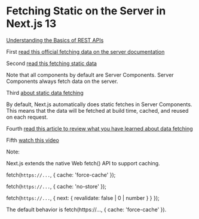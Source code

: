 # Fetching Static on the Server in Next.js 13

[Understanding the Basics of REST APIs](https://www.astera.com/type/blog/rest-api-definition/)

First [read this official fetching data on the server documentation](https://beta.nextjs.org/docs/data-fetching/fundamentals#fetching-data-on-the-server)

Second [read this fetching static data](https://beta.nextjs.org/docs/data-fetching/fundamentals#static-and-dynamic-data-fetches)

Note that all components by default are Server Components. Server Components always fetch data on the server.

Third [about static data fetching](https://beta.nextjs.org/docs/data-fetching/fetching#static-data-fetching)

By default, Next.js automatically does static fetches in Server Components. This means that the data will be fetched at build time, cached, and reused on each request. 

Fourth [read this article to review what you have learned about data fetching](https://dev.to/zenstack/a-deep-dive-into-next13-data-fetching-114n)

Fifth [watch this video](https://www.youtube.com/watch?v=JeaHyhcCVCE)

Note: 

Next.js extends the native Web fetch() API to support caching.

fetch(`https://...`, { cache: 'force-cache' });

fetch(`https://...`, { cache: 'no-store' });

fetch(`https://...`, { next: { revalidate: false | 0 | number } } });

The default behavior is fetch(https://..., { cache: 'force-cache' }).






